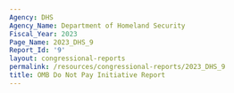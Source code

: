 ```yaml
---
Agency: DHS
Agency_Name: Department of Homeland Security
Fiscal_Year: 2023
Page_Name: 2023_DHS_9
Report_Id: '9'
layout: congressional-reports
permalink: /resources/congressional-reports/2023_DHS_9
title: OMB Do Not Pay Initiative Report
---
```

